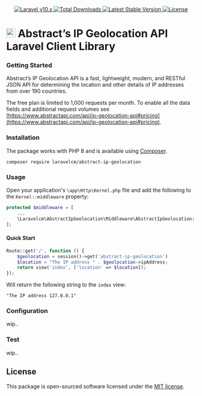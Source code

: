 <p align="center">
    <a href="https://laravel.com">
        <img alt="Laravel v10.x" src="https://img.shields.io/badge/Laravel-v10.x-FF2D20">
    </a>
    <a href="https://packagist.org/packages/laravelcm/abstract-ip-geolocation">
        <img src="https://img.shields.io/packagist/dt/laravelcm/abstract-ip-geolocation" alt="Total Downloads">
    </a>
    <a href="https://packagist.org/packages/laravelcm/abstract-ip-geolocation">
        <img src="https://img.shields.io/packagist/v/laravelcm/abstract-ip-geolocation" alt="Latest Stable Version">
    </a>
    <a href="https://packagist.org/packages/laravelcm/abstract-ip-geolocation">
        <img src="https://img.shields.io/packagist/l/laravelcm/abstract-ip-geolocation" alt="License">
    </a>
</p>

# [<img src="https://assets-global.website-files.com/65166126ca18241731aa26b0/65390de624cb65770560dda5_FAV.png" alt="Abstract API" width="24"/>](https://www.abstractapi.com) Abstract’s IP Geolocation API Laravel Client Library

### Getting Started

Abstract’s IP Geolocation API is a fast, lightweight, modern, and RESTful JSON API for determining the location and other details of IP addresses from over 190 countries.

The free plan is limited to 1,000 requests per month. To enable all the data fields and additional request volumes see [https://www.abstractapi.com/api/ip-geolocation-api#pricing](https://www.abstractapi.com/api/ip-geolocation-api#pricing).

### Installation

The package works with PHP 8 and is available using [Composer](https://getcomposer.org).

```shell
composer require laravelcm/abstract-ip-geolocation
``` 

### Usage

Open your application's `\app\Http\Kernel.php` file and add the following to the `Kernel::middleware` property:

```php
protected $middleware = [
    ...
    \Laravelcm\AbstractIpGeolocation\Middleware\AbstractIpGeolocation::class,
];
```

#### Quick Start

```php
Route::get('/', function () {
    $geolocation = session()->get('abstract-ip-geolocation')
    $location = "The IP address " . $geolocation->ipAddress;
    return view('index', ['location' => $location]);
});
```

Will return the following string to the `index` view:

```shell
"The IP address 127.0.0.1"
```

### Configuration
wip..

### Test
wip..

## License

This package is open-sourced software licensed under the [MIT license](https://opensource.org/licenses/MIT).
